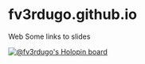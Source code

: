 # fv3rdugo.github.io

Web
Some links to slides

[![@fv3rdugo's Holopin board](https://holopin.me/fv3rdugo)](https://holopin.io/@fv3rdugo)

